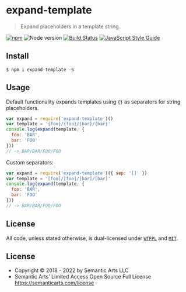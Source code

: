 # expand-template

> Expand placeholders in a template string.

[![npm](https://img.shields.io/npm/v/expand-template.svg)](https://www.npmjs.com/package/expand-template)
![Node version](https://img.shields.io/node/v/expand-template.svg)
[![Build Status](https://travis-ci.org/ralphtheninja/expand-template.svg?branch=master)](https://travis-ci.org/ralphtheninja/expand-template)
[![JavaScript Style Guide](https://img.shields.io/badge/code_style-standard-brightgreen.svg)](https://standardjs.com)

## Install

```
$ npm i expand-template -S
```

## Usage

Default functionality expands templates using `{}` as separators for string placeholders.

```js
var expand = require('expand-template')()
var template = '{foo}/{foo}/{bar}/{bar}'
console.log(expand(template, {
  foo: 'BAR',
  bar: 'FOO'
}))
// -> BAR/BAR/FOO/FOO
```

Custom separators:

```js
var expand = require('expand-template')({ sep: '[]' })
var template = '[foo]/[foo]/[bar]/[bar]'
console.log(expand(template, {
  foo: 'BAR',
  bar: 'FOO'
}))
// -> BAR/BAR/FOO/FOO
```

## License
All code, unless stated otherwise, is dual-licensed under [`WTFPL`](http://www.wtfpl.net/txt/copying/) and [`MIT`](https://opensource.org/licenses/MIT).

## License

- Copyright © 2018 - 2022 by Semantic Arts LLC
- Semantic Arts' Limited Access Open Source Full License https://semanticarts.com/license
